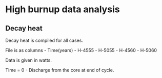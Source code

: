 # High burnup data analysis
## Decay heat
Decay heat is compiled for all cases.

File is as columns - Time(years) - H-4555 - H-5055 - H-4560 - H-5060

Data is given in watts. 

Time = 0 - Discharge from the core at end of cycle.
